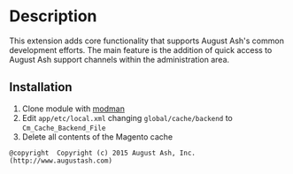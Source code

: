 # Description

This extension adds core functionality that supports August Ash's common
development efforts. The main feature is the addition of quick access to August
Ash support channels within the administration area.

Installation
------------

1. Clone module with [modman](https://github.com/colinmollenhour/modman)
2. Edit `app/etc/local.xml` changing `global/cache/backend` to `Cm_Cache_Backend_File`
3. Delete all contents of the Magento cache

```
@copyright  Copyright (c) 2015 August Ash, Inc. (http://www.augustash.com)
```
